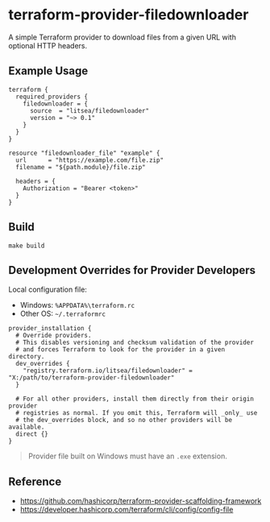 # terraform-provider-filedownloader

A simple Terraform provider to download files from a given URL with optional HTTP headers.

## Example Usage

```hcl
terraform {
  required_providers {
    filedownloader = {
      source  = "litsea/filedownloader"
      version = "~> 0.1"
    }
  }
}

resource "filedownloader_file" "example" {
  url      = "https://example.com/file.zip"
  filename = "${path.module}/file.zip"

  headers = {
    Authorization = "Bearer <token>"
  }
}
```

## Build

```shell
make build
```

## Development Overrides for Provider Developers

Local configuration file:

* Windows: `%APPDATA%\terraform.rc`
* Other OS: `~/.terraformrc`

```hcl
provider_installation {
  # Override providers.
  # This disables versioning and checksum validation of the provider
  # and forces Terraform to look for the provider in a given directory.
  dev_overrides {
    "registry.terraform.io/litsea/filedownloader" = "X:/path/to/terraform-provider-filedownloader"
  }

  # For all other providers, install them directly from their origin provider
  # registries as normal. If you omit this, Terraform will _only_ use
  # the dev_overrides block, and so no other providers will be available.
  direct {}
}
```

> Provider file built on Windows must have an `.exe` extension.

## Reference

* https://github.com/hashicorp/terraform-provider-scaffolding-framework
* https://developer.hashicorp.com/terraform/cli/config/config-file
